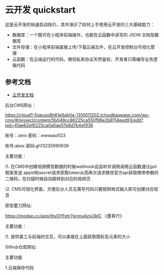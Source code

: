 # 云开发 quickstart

这是云开发的快速启动指引，其中演示了如何上手使用云开发的三大基础能力：

- 数据库：一个既可在小程序前端操作，也能在云函数中读写的 JSON 文档型数据库
- 文件存储：在小程序前端直接上传/下载云端文件，在云开发控制台可视化管理
- 云函数：在云端运行的代码，微信私有协议天然鉴权，开发者只需编写业务逻辑代码

## 参考文档

- [云开发文档](https://developers.weixin.qq.com/miniprogram/dev/wxcloud/basis/getting-started.html)



后台CMS网址：

https://cloud1-5geuzo8h61e6ab0a-1310011202.tcloudbaseapp.com/wx-cms/#/project/content/5b049cc86225ca550f96e2b8114eed93/edit?pid=41ae62ef6225ca0a0ae07e8d7b4ef936


账号：zero
密码：wwwasd123

账号:abox
密码:gh13235990939

主要功能：

\1.   在CMS中创建视频模型数据的时候webhook会监听并调用调用云函数通过got框架发送 appid和secret请求获取token从而再次请求微信官方api获取携带参数的二维码，在扫描时候自动跳转到对应的视频页

\2.   CMS可视化界面，方便后台人员无需写代码只要按照格式输入即可创建对应信息

 

原型墨刀网址:

https://modao.cc/app/thyDYFetr7gcmuAzix3klC 《墨客行》

主要功能：

\1.   提供美工与前端的交互，可以直接在上面获取图标及元素的大小

 

Github仓库网址:

主要功能

1.云端保存代码
